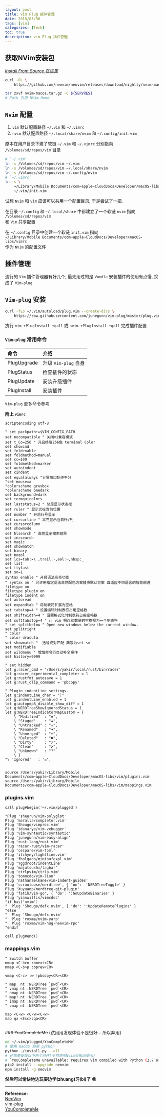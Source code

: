 ```yaml
---
layout: post
title: Vim Plug 插件管理
date: 2018/03/30
tags: [vim]
categories: [Tech]
toc: true
description: vim Plug 插件管理
---
```


##  获取NVim安装包

*[Install From Source 在这里](https://github.com/neovim/neovim/wiki/Building-Neovim)*
```bash
curl -OL \
    https://github.com/neovim/neovim/releases/download/nightly/nvim-macos.tar.gz

tar zxvf nvim-macos.tar.gz -C ${SERVRES}
# Path 引用 NVim Home
```

## `Nvim` 配置

1. `vim` 默认配置路径 `~/.vim` 和 `~/.vimrc`
2. `nvim` 默认配置路径 `~/.local/share/nvim` 和 `~/.config/init.vim`

原本在用户目录下建了软链 `~/.vim` 和 `~/.vimrc` 分别指向 `/Volumes/sd/repos/vim` 目录

```bash
# `~/.vim`
ln -s /Volumes/sd/repos/vim ~/.vim
ln -s /Volumes/sd/repos/vim ~/.local/share/nvim 
ln -s /Volumes/sd/repos/vim ~/.config/nvim
# `~/.vimrc`
ln -s \
    ~/Library/Mobile Documents/com~apple~CloudDocs/Developer/macOS-libs/vimrc \
	~/.vim/init.vim
```

试想 `Nvim` 和 `Vim` 应该可以共用一个配置目录, 于是尝试了一把. 

在目录 `~/.config` 和 `~/.local/share` 中都建立了一个软链 `nvim` 指向  
`/Volumes/sd/repos/vim`  
和 `Vim` 共享配置

在 `~/.config` 目录中创建一个软链 `init.vim` 指向  
`~/Library/Mobile Documents/com~apple~CloudDocs/Developer/macOS-libs/vimrc`  
作为 `NVim` 的配置文件

## 插件管理

流行的 `Vim` 插件管理器有好几个, 最先用过的是 `Vundle` 安装插件的使用有点慢, 换成了 `Vim-plug`.


## `Vim-plug` 安装

```bash
curl -fLo ~/.vim/autoload/plug.vim --create-dirs \
    https://raw.githubusercontent.com/junegunn/vim-plug/master/plug.vim
```

执行 `vim +PlugInstall +qall` 或 `nvim +PlugInstall +qall` 完成插件配置

### `Vim-plug` 常用命令

|命令|介绍|
|:---|:---|
|PlugUpgrade| 升级 `Vim-plug` 自身|
|PlugStatus| 检查插件的状态|
|PlugUpdate|安装升级插件|
|PlugInstall|安装插件|

`Vim-plug` 更多命令参考

**附上 `vimrc`**

```vim                                                    
scriptencoding utf-8

" set packpath+=$VIM_CONFIG_PATH
set nocompatible " 关闭vi兼容模式
set t_Co=256 " 开启终端256色 terminal Color
set showcmd
set foldenable
set foldmethod=manual
set cc=100
set foldmethod=marker
set autoindent
set cindent
set equalalways "分隔窗口始终平分
"set mouse=a
"colorscheme gruvbox
"colorscheme onedark
set background=dark
set termguicolors
set laststatus=2 " 总是显示状态栏
set ruler " 显示光标当前位置
set number " 开启行号显示
set cursorline " 高亮显示当前行/列
set cursorcolumn
set showmode
set hlsearch " 高亮显示搜索结果
set incsearch
set magic
set showmatch
set binary
set noeol
set lcs=tab:▸\ ,trail:·,eol:¬,nbsp:_
set list
set ttyfast
set so=1
syntax enable " 开启语法高亮功能
" syntax on " 允许用指定语法高亮配色方案替换默认方案 自适应不同语言的智能缩进
filetype on
filetype plugin on
filetype indent on
set autoread
set expandtab " 将制表符扩展为空格
set tabstop=4 " 设置编辑时制表符占用空格数
set shiftwidth=4 " 设置格式化时制表符占用空格数
set softtabstop=4 " 让 vim 把连续数量的空格视为一个制表符
" set splitbelow " Open new windows below the current window.
set splitright
" color
" color dracula
set showmatch "  括号成对匹配 简写为set sm
set modifiable
set wildmenu " 增加命令行自动补全操作
set history=9999

" set hidden
let g:racer_cmd = '/Users/yakir/local/rust/bin/racer'
let g:racer_experimental_completer = 1
let g:rustfmt_autosave = 1
let g:rust_clip_command = 'pbcopy'

" Plugin indentLine settings.
let g:indentLine_char = "┆"
let g:indentLine_enabled = 1
let g:autopep8_disable_show_diff = 1
let g:NERDTreeShowIgnoredStatus = 1
let g:NERDTreeIndicatorMapCustom = {
    \ "Modified"  : "✹",
    \ "Staged"    : "✚",
    \ "Untracked" : "✭",
    \ "Renamed"   : "➜",
    \ "Unmerged"  : "═",
    \ "Deleted"   : "✖",
    \ "Dirty"     : "✗",
    \ "Clean"     : "✔︎",
    \ "Unknown"   : "?"
    \ }
"\ 'Ignored'   : '☒',


source /Users/yakir/Library/Mobile Documents/com~apple~CloudDocs/Developer/macOS-libs/vim/plugins.vim
source /Users/yakir/Library/Mobile Documents/com~apple~CloudDocs/Developer/macOS-libs/vim/mappings.vim

```

### plugins.vim
```vim
call plug#begin('~/.vim/plugged')

"Plug 'sheerun/vim-polyglot'
Plug 'maralla/completor.vim'
Plug 'Shougo/vimproc.vim'
Plug 'idanarye/vim-vebugger'
Plug 'vim-syntastic/syntastic'
Plug 'junegunn/vim-easy-align'
Plug 'rust-lang/rust.vim'
Plug 'racer-rust/vim-racer'
Plug 'cespare/vim-toml'
Plug 'itchyny/lightline.vim'
Plug 'fholgado/minibufexpl.vim'
Plug 'Yggdroot/indentLine'
Plug 'majutsushi/tagbar'
Plug 'ctrlpvim/ctrlp.vim'
Plug 'tommcdo/vim-lion'
Plug 'nathanaelkane/vim-indent-guides'
Plug 'scrooloose/nerdtree', { 'on':  'NERDTreeToggle' }
Plug 'Xuyuanp/nerdtree-git-plugin'
Plug 'fatih/vim-go', { 'do': ':GoUpdateBinaries' }
Plug 'yianwillis/vimcdoc'
"if has('nvim')
"  Plug 'Shougo/defx.nvim', { 'do': ':UpdateRemotePlugins' }
"else
"  Plug 'Shougo/defx.nvim'
"  Plug 'roxma/nvim-yarp'
"  Plug 'roxma/vim-hug-neovim-rpc'
"endif

call plug#end()

```

### mappings.vim
```vim
" Switch buffer
nmap <C-b>n :bnext<CR>
nmap <C-b>p :bprev<CR>

vmap <C-c> :w !pbcopy<CR><CR>

" map  nt :NERDTree `pwd`<CR>
" vmap nt :NERDTree `pwd`<CR>
" nmap nt :NERDTree `pwd`<CR>
" map! nt :NERDTree `pwd`<CR>
" imap nt :NERDTree `pwd`<CR>
" cmap nt :NERDTree `pwd`<CR>

map <C-w> <C-w><C-w>
map qa <Esc>:qa<CR>


```

~~### YouCompleteMe~~ (试用用发现体验不是很好... 所以弃用)

```bash
cd ~/.vim/plugged/YouCompleteMe`
# 使用 macOS 自带 python
python ./install.py --all
# 还需要安装以下两个组件(不然使用Nvim会报出提示)
# `YouCompleteMe unavailable: requires Vim compiled with Python (2.7 or 3.4+) support.`
pip2 install --upgrade neovim
npm install -g neovim
```

**然后可以愉快地边玩耍边学(zhuang)习(bi)了 😜**

---


**Reference:**  
[NeoVim](https://github.com/neovim/neovim)  
[vim-plug](https://github.com/junegunn/vim-plug)  
[YouCompleteMe](https://github.com/Valloric/YouCompleteMe#mac-os-x)
